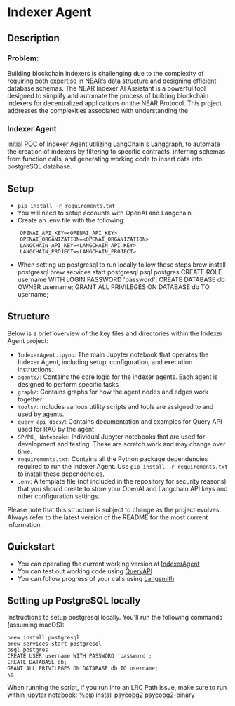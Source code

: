 # Indexer Agent

## Description
### Problem:
Building blockchain indexers is challenging due to the complexity of requiring both expertise in NEAR’s data structure and designing efficient database schemas.
The NEAR Indexer AI Assistant is a powerful tool designed to simplify and automate the process of building blockchain indexers for decentralized applications on the NEAR Protocol. This project addresses the complexities associated with understanding the 

### Indexer Agent
Initial POC of Indexer Agent utilizing LangChain's [Langgraph](https://python.langchain.com/v0.1/docs/langgraph/), to automate the creation of indexers by filtering to specific contracts, inferring schemas from function calls, and generating working code to insert data into postgreSQL database.

## Setup
- `pip install -r requirements.txt`
- You will need to setup accounts with OpenAI and Langchain
- Create an .env file with the following: 
```env 
    OPENAI_API_KEY=<OPENAI_API_KEY>  
    OPENAI_ORGANIZATION=<OPENAI_ORGANIZATION>  
    LANGCHAIN_API_KEY=<LANGCHAIN_API_KEY>  
    LANGCHAIN_PROJECT=<LANGCHAIN_PROJECT>  
```
- When setting up postgresql to run locally follow these steps
brew install postgresql
brew services start postgresql
psql postgres
CREATE ROLE username WITH LOGIN PASSWORD 'password';
CREATE DATABASE db OWNER username;
GRANT ALL PRIVILEGES ON DATABASE db TO username;

## Structure
Below is a brief overview of the key files and directories within the Indexer Agent project:

- `IndexerAgent.ipynb`: The main Jupyter notebook that operates the Indexer Agent, including setup, configuration, and execution instructions.
- `agents/`: Contains the core logic for the indexer agents. Each agent is designed to perform specific tasks
- `graph/`: Contains graphs for how the agent nodes and edges work together
- `tools/`: Includes various utility scripts and tools are assigned to and used by agents.
- `query_api_docs/`: Contains documentation and examples for Query API used for RAG by the agent
- `SP/PK_ Notebooks`: Individual Jupyter notebooks that are used for development and testing. These are scratch work and may change over time.
- `requirements.txt`: Contains all the Python package dependencies required to run the Indexer Agent. Use `pip install -r requirements.txt` to install these dependencies.
- `.env`: A template file (not included in the repository for security reasons) that you should create to store your OpenAI and Langchain API keys and other configuration settings.

Please note that this structure is subject to change as the project evolves. Always refer to the latest version of the README for the most current information.

## Quickstart
- You can operating the current working version at [IndexerAgent](IndexerAgent.ipynb) 
- You can test out working code using [QueryAPI](https://dev.near.org/dataplatform.near/widget/QueryApi.App?view=create-new-indexer)
- You can follow progress of your calls using [Langsmith](https://smith.langchain.com/)

## Setting up PostgreSQL locally
Instructions to setup postgresql locally. You'll run the following commands (assuming macOS):

`brew install postgresql`  
`brew services start postgresql`  
`psql postgres`  
`CREATE USER username WITH PASSWORD 'password';`  
`CREATE DATABASE db;`  
`GRANT ALL PRIVILEGES ON DATABASE db TO username;`  
`\q`  

When running the script, if you run into an LRC Path issue, make sure to run within jupyter notebook:
%pip install psycopg2 psycopg2-binary